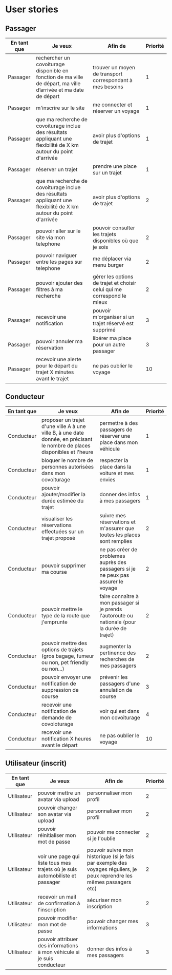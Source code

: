 # User stories
## Passager
| En tant que | Je veux                          | Afin de                                      | Priorité |
|------------|--------------------------------|--------------------------------|-----------|
| Passager   | rechercher un covoiturage disponible en fonction de ma ville de départ, ma ville d’arrivée et ma date de départ      | trouver un moyen de transport correspondant à mes besoins | 1 |
| Passager   | m'inscrire sur le site        | me connecter et réserver un voyage        | 1 |
| Passager   | que ma recherche de covoiturage inclue des résultats appliquant une flexibilité de X km autour du point d'arrivée                        | avoir plus d'options de trajet                                  | 1 |
| Passager   | réserver un trajet                        | prendre une place sur un trajet                                  | 1 |
| Passager   | que ma recherche de covoiturage inclue des résultats appliquant une flexibilité de X km autour du point d'arrivée                        | avoir plus d'options de trajet                                  | 2 |
| Passager   | pouvoir aller sur le site via mon telephone                        | pouvoir consulter les trajets disponibles où que je sois                                  | 2 |
| Passager   | pouvoir naviguer entre les pages sur telephone                        | me déplacer via menu burger                                  | 2 |
| Passager   | pouvoir ajouter des filtres à ma recherche                        | gérer les options de trajet et choisir celui qui me correspond le mieux                                  | 2 |
| Passager   | recevoir une notification                        | pouvoir m'organiser si un trajet réservé est supprimé                                  | 3 |
| Passager   | pouvoir annuler ma réservation                        | libérer ma place pour un autre passager                                  | 3 |
| Passager   | recevoir une alerte pour le départ du trajet X minutes avant le trajet                        | ne pas oublier le voyage                                  | 10 |

## Conducteur
| En tant que | Je veux                          | Afin de                                      | Priorité |
|------------|--------------------------------|--------------------------------|-----------|
| Conducteur   | proposer un trajet d'une ville A à une ville B, à une date donnée, en précisant le nombre de places disponibles et l'heure       | permettre à des passagers de réserver une place dans mon véhicule | 1 |
| Conducteur   | bloquer le nombre de personnes autorisées dans mon covoiturage                        | respecter la place dans la voiture et mes envies                                  | 1 |
| Conducteur   | pouvoir ajouter/modifier la durée estimée du trajet                        | donner des infos à mes passagers                                  | 1 |
| Conducteur   | visualiser les réservations effectuées sur un trajet proposé        | suivre mes réservations et m'assurer que toutes les places sont remplies        | 2 |
| Conducteur   | pouvoir supprimer ma course                        | ne pas créer de problemes auprès des passagers si je ne peux pas assurer le voyage                                  | 2 |
| Conducteur   | pouvoir mettre le type de la route que j'emprunte                        | faire connaître à mon passager si je prends l'autoroute ou nationale (pour la durée de trajet)                                  | 2 |
| Conducteur   | pouvoir mettre des options de trajets (gros bagage, fumeur ou non, pet friendly ou non...)                        | augmenter la pertinence des recherches de mes passagers                                  | 2 |
| Conducteur   | pouvoir envoyer une notification de suppression de course                        | prévenir les passagers d'une annulation de course                                  | 3 |
| Conducteur   | recevoir une notification de demande de covoioturage                        | voir qui est dans mon covoiturage                                  | 4 |
| Conducteur   | recevoir une notification X heures avant le départ                        | ne pas oublier le voyage                                  | 10 |

## Utilisateur (inscrit)
| En tant que | Je veux                          | Afin de                                      | Priorité |
|------------|--------------------------------|--------------------------------|-----------|
| Utilisateur   | pouvoir mettre un avatar via upload       | personnaliser mon profil | 2 |
| Utilisateur   | pouvoir changer son avatar via upload       | personnaliser mon profil | 2 |
| Utilisateur   | pouvoir réinitialiser mon mot de passe        | pouvoir me connecter si je l'oublie | 2 |
| Utilisateur   | voir une page qui liste tous mes trajets où je suis automobiliste et passager       | pouvoir suivre mon historique (si je fais par exemple des voyages réguliers, je peux reprendre les mêmes passagers etc) | 2 |
| Utilisateur   | recevoir un mail de confirmation à l'inscription       | sécuriser mon inscription | 2 |
| Utilisateur   | pouvoir modifier mon mot de passe         | pouvoir changer mes informations | 3 |
| Utilisateur   | pouvoir attribuer des informations à mon véhicule si je suis conducteur       | donner des infos à mes passagers | 3 |